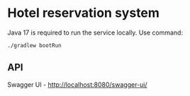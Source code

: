 # Hotel reservation system

Java 17 is required to run the service locally. Use command:

```bash 
./gradlew bootRun
```

## API

Swagger UI - [http://localhost:8080/swagger-ui/](http://localhost:8080/swagger-ui/)
